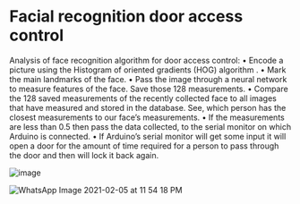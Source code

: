 # Facial recognition door access control

Analysis of face recognition algorithm for door access control:
•	Encode a picture using the Histogram of oriented gradients (HOG) algorithm . 
•	Mark the main landmarks of the face.
•	Pass the image through a neural network to measure features of the face. Save those 128 measurements.
•	Compare the 128 saved measurements of the recently collected face to all images that have measured and stored in the database. See, which person has the closest measurements to our face’s measurements.
•	If the measurements are less than 0.5 then pass the data collected, to the serial monitor on which Arduino is connected.
•	If Arduino’s serial monitor will get some input it will open a door for the amount of time required for a person to pass through the door and then will lock it back again. 

![image](https://user-images.githubusercontent.com/70061105/112324708-11d69700-8cd9-11eb-839c-9e2ac6c0da9e.png)

![WhatsApp Image 2021-02-05 at 11 54 18 PM](https://user-images.githubusercontent.com/70061105/107073692-ad857400-680d-11eb-9fa7-89363cfe82f9.jpeg)
